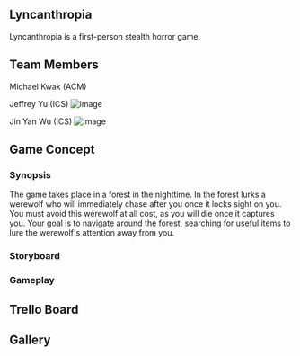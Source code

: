 ## Lyncanthropia
Lyncanthropia is a first-person stealth horror game.

## Team Members
Michael Kwak (ACM)

Jeffrey Yu (ICS)
![image](https://user-images.githubusercontent.com/47268740/110231821-3f8ca500-7ebe-11eb-971c-f17975e3d4a7.png)

Jin Yan Wu (ICS)
![image](https://user-images.githubusercontent.com/47268740/110231948-c6418200-7ebe-11eb-9bfd-6185b359e88c.png)

## Game Concept
### Synopsis
The game takes place in a forest in the nighttime. In the forest lurks a werewolf who will immediately chase after you once it locks sight on you. You must avoid this werewolf at all cost, as you will die once it captures you. Your goal is to navigate around the forest, searching for useful items to lure the werewolf's attention away from you. 

### Storyboard

### Gameplay

## Trello Board

## Gallery
